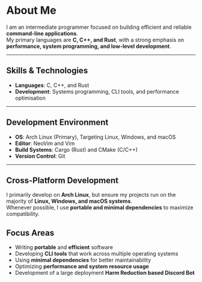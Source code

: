 # About Me  

I am an intermediate programmer focused on building efficient and reliable **command-line applications**.  
My primary languages are **C, C++, and Rust**, with a strong emphasis on **performance, system programming, and low-level development**.  

---

## Skills & Technologies  

- **Languages**: C, C++, and Rust  
- **Development**: Systems programming, CLI tools, and performance optimisation  


---


## Development Environment  

- **OS**: Arch Linux (Primary), Targeting Linux, Windows, and macOS  
- **Editor**: NeoVim and Vim  
- **Build Systems**: Cargo (Rust) and CMake (C/C++)  
- **Version Control**: Git  

---

## Cross-Platform Development  

I primarily develop on **Arch Linux**, but ensure my projects run on the majority of **Linux, Windows, and macOS systems**.  
Whenever possible, I use **portable and minimal dependencies** to maximize compatibility.  

## Focus Areas  

- Writing **portable** and **efficient** software  
- Developing **CLI tools** that work across multiple operating systems  
- Using **minimal dependencies** for better maintainability  
- Optimizing **performance and system resource usage**  
- Development of a large deployment **Harm Reduction based Discord Bot**
